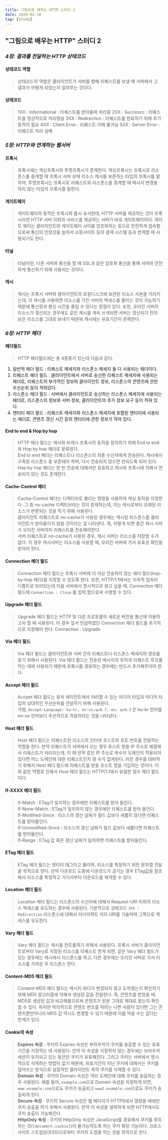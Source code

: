 ```yaml
---
title: 그림으로 배우는 HTTP 스터디 2
date: 2020-02-18
tag: [Study]
---
```


## "그림으로 배우는 HTTP" 스터디 2

### ***4장: 결과를 전달하는 HTTP 상태코드***

#### 상태코드 역할
  
  > 상태코드의 역할은 클라이언트가 서버를 향해 리퀘스트를 보낼 때 서버에서 그 결과가 어떻게 되었는지 알려주는 것이다.

#### 상태코드

  > 1XX : Informational : 리퀘스트를 받아들여 처리중
  2XX : Succescc : 리퀘스트를 정상적으로 처리했음
  3XX : Redirection : 리퀘스트를 완료하기 위해 추가 동작이 필요
  4XX : Client Error : 리퀘스트 이해 불가능
  5XX : Server Error : 리퀘스트 처리 실패

### ***5장: HTTP와 연계하는 웹서버***

#### 프록시
  
  > 프록시에는 캐싱프록시와 투명프록시가 존재한다. 캐싱프록시는 프록시로 리스폰스를 중계할 때 프록시 서버 상에 리소스 캐시를 보존하는 타입의 프록시를 말하며, 투명프록시는 프록시로 리퀘스트와 리스폰스를 중계할 때 메시지 변경을 하지 않는 타입의 프록시를 말한다.

#### 게이트웨이

  > 게이트웨이의 동작은 프록시와 몹시 유사한데, HTTP 서버를 제공하는 것이 프록시라면 HTTP 서버 이외의 서비스를 제공하는 서버가 바로 게이트웨이이다. 게이트 웨이는 클라이언트와 게이트웨이 사이를 암호화하는 등으로 안전하게 접속함으로써 통신의 안정성을 높여서 쇼핑사이트 등의 결재 시스템 등과 연계할 때 사용되기도 한다.

#### 터널

  > 터널이란, 다른 서버와 통신을 할 때 SSL과 같은 암호화 통신을 통해 서버와 안전하게 통신하기 위해 사용되는 것이다.

#### 캐시

  > 캐시는 프록시 서버와 클라이언트의 로컬디스크에 보관된 리소스 사본을 가리키는데, 이 캐시를 사용하면 리소스를 가진 서버의 엑세스를 줄이는 것이 가능하기 때문에 통신량과 통신 시간을 줄일 수 있다는 장점이 있다. 또한, 오리진 서버의 리소스가 갱신되는 경우에도 같은 캐시를 계속 쓰게되면 서버는 갱신되기 전의 낡은 리소스를 그대로 보내기 때문에 캐시에는 유효기간이 존재한다.

### ***6장: HTTP 헤더***

#### 헤더필드

  > HTTP 헤더필드에는 총 4종류가 있는데 다음과 같다.
  
  1. 일반적 헤더 필드 : 리퀘스트 메세지와 리스폰스 메세지 둘 다 사용되는 헤더이다.
  2. 리퀘스트 헤더 필드 : 클라이언트에서 서버로 송신한 리퀘스트 메세지에 사용되는 헤더로, 리퀘스트의 부가적인 정보와 클라이언트 정보, 리스폰스의 콘텐츠에 관한 우선순위 등이 적혀있다.
  3. 리스폰스 헤더 필드 : 서버에서 클라이언트로 송신하는 리스폰스 메세지에 사용되는 헤더로, 리스폰스의 정보와 서버 정보, 클라이언트의 추가 정보 요구 등이 적혀 있다.
  4. 엔티티 헤더 필드 : 리퀘스트 메세지와 리스폰스 메세지에 포함된 엔티티에 사용되는 헤더로, 콘텐츠 갱신 시간 등의 엔티티에 관한 정보가 적혀 있다.

#### End to end & Hop by hop

  > HTTP 헤더 필드는 캐시와 비캐시 프록시의 동작을 정의하기 위해 End to end와 Hop by hop 헤더로 분류된다.  
  End to end 헤더는 리퀘스트나 리스폰스의 최종 수신자에게 전송된다. 캐시에서 구축된 리스폰스 중 보존돼야 하며, 다시 전송되지 않으면 안되도록 되어 있다.  
  Hop by hop 헤더는 한 번 전송에 대해서만 유효하고 캐시와 프록시에 의해서 전송되지 않는 것도 존재한다.

#### Cache-Control 헤더

  > Cache-Control 헤더는 디렉티브로 불리는 명령을 사용하여 캐싱 동작을 지정한다. 그 중 no-cache 디렉티브라는 것이 존재하는데, 이는 캐시로부터 오래된 리소스가 반환되는 것을 막기 위해 사용된다.  
  클라이언트 리퀘스트로 no-cache가 사용된 경우에는 캐시된 리스폰스를 클라이언트가 받아들이지 않을 것이라는 걸 나타낸다. 즉, 이렇게 되면 중간 캐시 서버가 오리진 서버까지 리퀘스트를 전송해야한다.  
  서버 리퀘스트로 no-cache가 사용된 경우, 캐시 서버는 리소스를 저장할 수가 없다. 이 경우 캐시서버는 리소스를 사용할 때, 오리진 서버에 가서 유효성 확인을 받아야 한다.

#### Connection 헤더 필드

  > Connection 헤더 필드는 프록시 서버에 더 이상 전송하지 않는 헤더 필드(hop-by-hop 헤더)를 지정할 수 있도록 한다. 또한, HTTP/1.1에서는 지속적 접속이 디폴트로 되어있는데 이를 서버에서 명시적으로 끊고 싶을 때, Connection 헤더 필드에 `Connection : Close` 를 입력 함으로써 수행할 수 있다.

#### Upgrade 헤더 필드

  > Upgrade 헤더 필드는 HTTP 및 다른 프로토콜의 새로운 버전을 통신에 이용하고자 할 때 사용된다. 이 경우 앞서 언급하였던 Connection 헤더 필드를 추가적으로 지정해야 한다. Connection : Upgrade

#### Via 헤더 필드

  > Via 헤더 필드는 클라이언트와 서버 간의 리퀘스트나 리스폰스 메세지의 경로를 알기 위해서 사용된다. Via 헤더 필드는 전송된 메시지의 추적과 리퀘스트 루프를 막는 데에 사용되기 때문에 프록시를 경유하는 경우에는 반드시 추가해주어야 한다.

#### Accept 헤더 필드

  > Accpet 헤더 필드는 유저 에이전트에서 처리할 수 있는 미디어 타입과 미디어 타입의 상대적인 우선순위를 전달하기 위해 사용된다.  
  가령, `Accept-Language: ko-kr, en-us;q=0.7, en; q=0.3` 은 ko-kr 언어를 en-us 언어보다 우선적으로 적용하라는 것을 나타낸다.

#### Host 헤더 필드

  > Host 헤더 필드는 리퀘스트한 리소스의 인터넷 호스트와 포트 번호를 전달하는 역할을 한다. 만약 리퀘스트가 서버에서 오는 경우 호스트 명을 IP 주소로 해결해서 리퀘스트가 처리되는데, 이 때 만약 같은 IP 주소로 복수의 도메인이 적용되어 있다면 어느 도메인에 대한 리퀘스트인지 알 수가 없게된다. 이런 경우를 대비하기 위해서 Host 헤더 필드에 리퀘스트를 받을 호스트 명을 기입하는 것이다. 이와 같은 역할로 인해서 Host 헤더 필드는 HTTP/1.1에서 유일한 필수 헤더 필드이다.

#### If-XXXX 헤더 필드

  > If-Match : ETag가 일치하는 경우에만 리퀘스트를 받아 들인다.  
  If-None-Match : ETag가 일치하지 않는 경우에만 리퀘스트를 받아 들인다.  
  If-Modified-Since : 리소스의 갱신 날짜가 필드 값보다 새롭지 않다면 리퀘스트를 받아들인다.  
  If-Unmodified-Since : 리소스의 갱신 날짜가 필드 값보다 새롭다면 리퀘스트를 받아들인다.  
  If-Range : ETag 값 혹은 갱신 날짜가 일치하면 리퀘스트를 받아들인다.  

#### ETag 헤더 필드

  > ETag 헤더 필드는 엔티티 태그라고 불리며, 리소스를 특정하기 위한 문자열 전달을 목적으로 한다. 만약 다운로드 도중에 다운로드가 귾기는 경우 ETag값을 참조해서 리소스를 특정하고 거기서부터 다운로드를 재개할 수 있다. 

#### Location 헤더 필드

  > Location 헤더 필드는 리스폰스의 수신자에 대해서 Request-URI 이외의 리소스 엑세스를 유도하는 경우에 사용된다. 기본적으로 상태코드 `3XX : Redirection` 리스폰스에 대해서 리다이렉트 처의 URI를 기술하여 그쪽으로 엑세스를 유도한다.

#### Vary 헤더 필드

  > Vary 헤더 필드는 캐시를 컨트롤하기 위해서 사용된다. 프록시 서버가 클라이언트로부터 Vary로 지정된 리소스를 리퀘스트 받게 되면, 같은 Vary 헤더 필드가 있는 경우에는 캐시에서 리스폰스를 하고, 다른 경우에는 오리진 서버로 가서 리소스를 가져온 후 리스폰스 한다.

#### Content-MD5 헤더 필드

  > Content-MD5 헤더 필드는 메시지 바디가 변경되지 않고 도착했는지 확인하기 위해 MD5 알고리즘에 의해서 생성된 값을 전달한다. 즉, 콘텐츠를 받았을 때, MD5로 생성된 값과 비교해봄으로써 콘텐츠가 원본 그대로 제대로 왔는지 확인할 수 있다. 하지만 악의적으로 콘텐츠 변조를 하려는 나쁜 사람이 있다면 그는 콘텐츠뿐만아니라 MD5 값 역시도 변경할 수 있기 때문에 이를 막을 수는 없다는 한계가 있다.

#### Cookie의 속성

  > **Expires 속성** : 쿠키의 Expires 속성은 부라우저가 쿠키를 송출할 수 있는 유효기간을 지정하는 데 사용된다. 만약 이 속성을 지정하지 않는 경우에는 브라우저 세션이 유지되고 있는 동안만 쿠키가 유효해진다. 그리고 쿠키는 서버에서 명시적으로 삭제하는 방법이 없기 때문에, 유효기간이 지난 쿠키에 대해서는 쿠키를 덮어쓰는 방식으로 실질적인 클라이언트 측의 쿠키를 삭제할 수 있다.  
  **Domain 속성** : 쿠키의 Domain 속성은 여러 도메인에 대해 쿠키를 송출하는 경우 사용된다. 예를 들어, `example.com`으로 Domain 속성을 지정하게 되면, `www.example.com`으로도 쿠키가 송출되고 `www2.example.com`으로도 쿠키가 송출되게 된다.  
  **Secure 속성** : 쿠키의 Secure 속성은 웹 페이지가 HTTPS에서 열렸을 때에만 쿠키 송출을 하기 위해서 사용된다. 만약 이 속성을 생략하게 되면 HTTP에서도 쿠키 송출이 가능해진다.  
  **HttpOnly 속성** : 쿠키의 HttpOnly 속성은 JavaScript를 경유해서 쿠키를 취득하는 것(`[document.cookie]`)이 불가능하도록 하는 쿠키 확장 기능이다. 크로스 사이트 스트립팅(XSS)으로부터 쿠키의 도청을 막는 것을 목적으로 한다.
